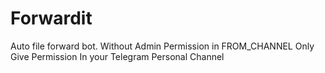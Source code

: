 # Forwardit
Auto file forward bot. Without Admin Permission in FROM_CHANNEL Only Give Permission In your Telegram Personal Channel
